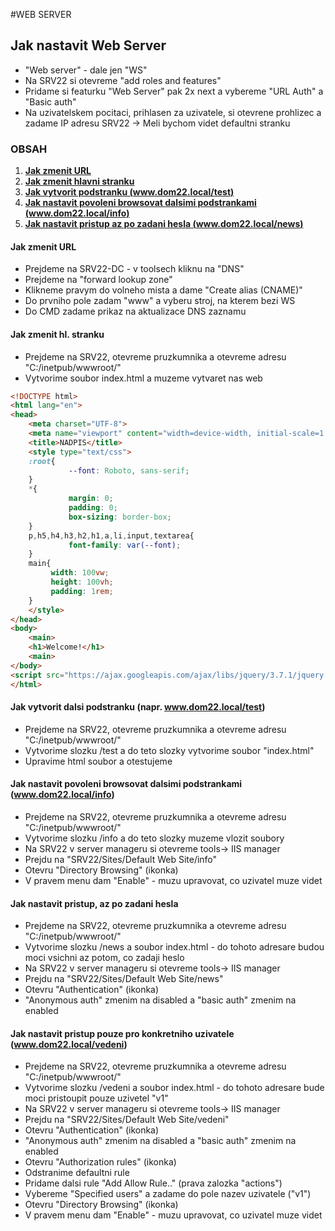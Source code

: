 #WEB SERVER
## Jak nastavit Web Server
- "Web server" - dale jen "WS"
- Na SRV22 si otevreme "add roles and features"
- Pridame si featurku "Web Server" pak 2x next a vybereme "URL Auth" a "Basic auth"
- Na uzivatelskem pocitaci, prihlasen za uzivatele, si otevrene prohlizec a zadame IP adresu SRV22 -> Meli bychom videt defaultni stranku

### OBSAH
1. **[Jak zmenit URL](https://github.com/k4p1cz/spse-zapisy/blob/main/POS/Cviceni/_obecne_utils.md#jak-zmenit-url)**
2. **[Jak zmenit hlavni stranku](https://github.com/k4p1cz/spse-zapisy/blob/main/POS/Cviceni/_obecne_utils.md#jak-zmenit-hl-stranku)**
3. **[Jak vytvorit podstranku (www.dom22.local/test)](https://github.com/k4p1cz/spse-zapisy/blob/main/POS/Cviceni/_obecne_utils.md#jak-vytvorit-dalsi-podstranku-napr-wwwdom22localtest)**
4. **[Jak nastavit povoleni browsovat dalsimi podstrankami (www.dom22.local/info)](https://github.com/k4p1cz/spse-zapisy/blob/main/POS/Cviceni/_obecne_utils.md#jak-nastavit-povoleni-browsovat-dalsimi-podstrankami-wwwdom22localinfo)**
5. **[Jak nastavit pristup az po zadani hesla (www.dom22.local/news)](https://github.com/k4p1cz/spse-zapisy/blob/main/POS/Cviceni/_obecne_utils.md#jak-nastavit-pristup-az-po-zadani-hesla)**


#### Jak zmenit URL
- Prejdeme na SRV22-DC - v toolsech kliknu na "DNS"
- Prejdeme na "forward lookup zone"
- Klikneme pravym do volneho mista a dame "Create alias (CNAME)"
- Do prvniho pole zadam "www" a vyberu stroj, na kterem bezi WS
- Do CMD zadame prikaz na aktualizace DNS zaznamu

#### Jak zmenit hl. stranku
- Prejdeme na SRV22, otevreme pruzkumnika a otevreme adresu "C:/inetpub/wwwroot/"
- Vytvorime soubor index.html a muzeme vytvaret nas web
```html
<!DOCTYPE html>
<html lang="en">
<head>
    <meta charset="UTF-8">
    <meta name="viewport" content="width=device-width, initial-scale=1.0">
    <title>NADPIS</title>
    <style type="text/css">
	:root{
             --font: Roboto, sans-serif;
	}
	*{
    	     margin: 0;
    	     padding: 0;
    	     box-sizing: border-box;
	}
	p,h5,h4,h3,h2,h1,a,li,input,textarea{
    	     font-family: var(--font);
	}
	main{
	     width: 100vw;
	     height: 100vh;
	     padding: 1rem;
	}
    </style>
</head>
<body>
    <main>
	<h1>Welcome!</h1>
    <main>
</body>
<script src="https://ajax.googleapis.com/ajax/libs/jquery/3.7.1/jquery.min.js"></script>
</html>
```

#### Jak vytvorit dalsi podstranku (napr. www.dom22.local/test)
- Prejdeme na SRV22, otevreme pruzkumnika a otevreme adresu "C:/inetpub/wwwroot/"
- Vytvorime slozku /test a do teto slozky vytvorime soubor "index.html"
- Upravime html soubor a otestujeme

#### Jak nastavit povoleni browsovat dalsimi podstrankami (www.dom22.local/info)
- Prejdeme na SRV22, otevreme pruzkumnika a otevreme adresu "C:/inetpub/wwwroot/"
- Vytvorime slozku /info a do teto slozky muzeme vlozit soubory
- Na SRV22 v server manageru si otevreme tools-> IIS manager
- Prejdu na "SRV22/Sites/Default Web Site/info"
- Otevru "Directory Browsing" (ikonka)
- V pravem menu dam "Enable" - muzu upravovat, co uzivatel muze videt

#### Jak nastavit pristup, az po zadani hesla
- Prejdeme na SRV22, otevreme pruzkumnika a otevreme adresu "C:/inetpub/wwwroot/"
- Vytvorime slozku /news a soubor index.html - do tohoto adresare budou moci vsichni az potom, co zadaji heslo
- Na SRV22 v server manageru si otevreme tools-> IIS manager
- Prejdu na "SRV22/Sites/Default Web Site/news"
- Otevru "Authentication" (ikonka)
- "Anonymous auth" zmenim na disabled a "basic auth" zmenim na enabled

#### Jak nastavit pristup pouze pro konkretniho uzivatele (www.dom22.local/vedeni)
- Prejdeme na SRV22, otevreme pruzkumnika a otevreme adresu "C:/inetpub/wwwroot/"
- Vytvorime slozku /vedeni a soubor index.html - do tohoto adresare bude moci pristoupit pouze uzivetel "v1"
- Na SRV22 v server manageru si otevreme tools-> IIS manager
- Prejdu na "SRV22/Sites/Default Web Site/vedeni"
- Otevru "Authentication" (ikonka)
- "Anonymous auth" zmenim na disabled a "basic auth" zmenim na enabled
- Otevru "Authorization rules" (ikonka)
- Odstranime defaultni rule
- Pridame dalsi rule "Add Allow Rule.." (prava zalozka "actions")
- Vybereme "Specified users" a zadame do pole nazev uzivatele ("v1")
- Otevru "Directory Browsing" (ikonka)
- V pravem menu dam "Enable" - muzu upravovat, co uzivatel muze videt

#### 